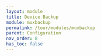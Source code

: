 ```yaml
---
layout: module
title: Device Backup
module: muxbackup
permalink: /tour/modules/muxbackup
parent: Configuration
nav_order: 8
has_toc: false
---
```

